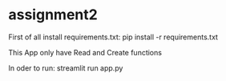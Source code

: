 # assignment2

First of all install requirements.txt: pip install -r requirements.txt

This App only have Read and Create functions

In oder to run: streamlit run app.py
